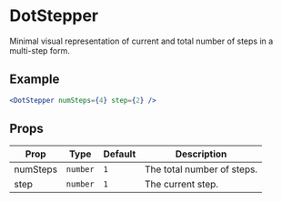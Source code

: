 # DotStepper

Minimal visual representation of current and total number of steps in a multi-step form.

## Example

```jsx
<DotStepper numSteps={4} step={2} />
```

## Props

| Prop     | Type     | Default | Description                |
| -------- | -------- | ------- | -------------------------- |
| numSteps | `number` | `1`     | The total number of steps. |
| step     | `number` | `1`     | The current step.          |
